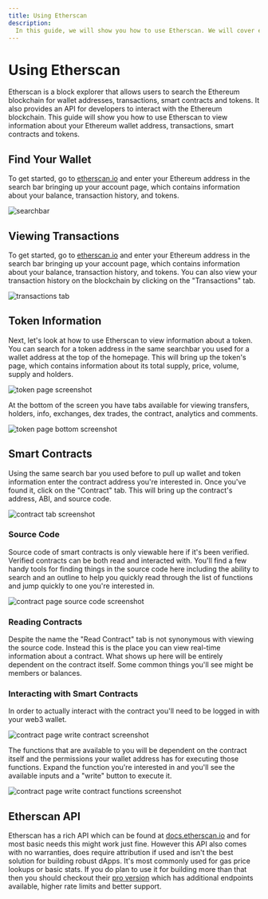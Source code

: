 ```yaml
---
title: Using Etherscan
description:
  In this guide, we will show you how to use Etherscan. We will cover everything from viewing transactions and addresses to creating tokens and smart contracts. 
---
```

# Using Etherscan

Etherscan is a block explorer that allows users to search the Ethereum blockchain for wallet addresses, transactions, smart contracts and tokens. It also provides an API for developers to interact with the Ethereum blockchain. This guide will show you how to use Etherscan to view information about your Ethereum wallet address, transactions, smart contracts and tokens.

## Find Your Wallet

To get started, go to [etherscan.io](https://etherscan.io) and enter your Ethereum address in the search bar bringing up your account page, which contains information about your balance, transaction history, and tokens. 

![searchbar](/img/basics/etherscan-searchbar-screenshot.png 'searchbar screenshot')

## Viewing Transactions

To get started, go to [etherscan.io](https://etherscan.io) and enter your Ethereum address in the search bar bringing up your account page, which contains information about your balance, transaction history, and tokens. You can also view your transaction history on the blockchain by clicking on the "Transactions" tab.

![transactions tab](/img/basics/etherscan-transaction-tab-screenshot.png 'transactions tab screenshot')

## Token Information

Next, let's look at how to use Etherscan to view information about a token. You can search for a token address in the same searchbar you used for a wallet address at the top of the homepage. This will bring up the token's page, which contains information about its total supply, price, volume, supply and holders.

![token page screenshot](/img/basics/etherscan-token-page-screenshot.png 'token page screenshot')

At the bottom of the screen you have tabs available for viewing transfers, holders, info, exchanges, dex trades, the contract, analytics and comments.

![token page bottom screenshot](/img/basics/etherscan-token-page-bottom.png 'token page bottom half screenshot')

## Smart Contracts
Using the same search bar you used before to pull up wallet and token information enter the contract address you're interested in. Once you've found it, click on the "Contract" tab. This will bring up the contract's address, ABI, and source code.

![contract tab screenshot](/img/basics/etherscan-contract-tab.png 'contract page contract tab screenshot')

### Source Code
Source code of smart contracts is only viewable here if it's been verified. Verified contracts can be both read and interacted with. You'll find a few handy tools for finding things in the source code here including the ability to search and an outline to help you quickly read through the list of functions and jump quickly to one you're interested in.

![contract page source code screenshot](/img/basics/etherscan-contract-page-source-code.png 'contract page source code screenshot')

### Reading Contracts
Despite the name the "Read Contract" tab is not synonymous with viewing the source code. Instead this is the place you can view real-time information about a contract. What shows up here will be entirely dependent on the contract itself. Some common things you'll see might be members or balances.


### Interacting with Smart Contracts
In order to actually interact with the contract you'll need to be logged in with your web3 wallet.

![contract page write contract screenshot](/img/basics/etherscan-contract-page-write.png 'contract page write contract')

The functions that are available to you will be dependent on the contract itself and the permissions your wallet address has for executing those functions. Expand the function you're interested in and you'll see the available inputs and a "write" button to execute it.

![contract page write contract functions screenshot](/img/basics/etherscan-write-contract-functions.png 'contract page write contract functions screenshot')

## Etherscan API

Etherscan has a rich API which can be found at [docs.etherscan.io](https://docs.etherscan.io/) and for most basic needs this might work just fine. However this API also comes with no warranties, does require attribution if used and isn't the best solution for building robust dApps. It's most commonly used for gas price lookups or basic stats. If you do plan to use it for building more than that then you should checkout their [pro version](https://docs.etherscan.io/api-pro/etherscan-api-prohttps://docs.etherscan.io/api-pro/etherscan-api-pro) which has additional endpoints available, higher rate limits and better support.
